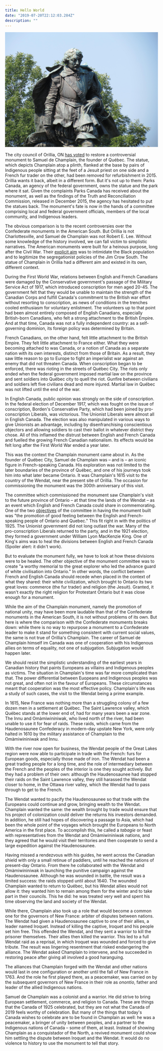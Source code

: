 ```yaml
---
title: Hello World
date: "2019-07-20T22:12:03.284Z"
description: ""
---
```


![The Champlain Monument][monument]

The city council of Orillia, ON [has voted](https://www.huffingtonpost.ca/entry/orillia-samuel-de-champlain-monument_ca_5d224284e4b01b83473898a1) to restore a controversial monument to Samuel de Champlain, the founder of Québec. The statue, which depicts Champlain atop a plinth, flanked at the base by pairs of Indigenous people sitting at the feet of a Jesuit priest on one side and a French fur trader on the other, had been removed for refurbishment in 2015. Orillia wants it back, albeit in a different form. But it's not up to them: Parks Canada, an agency of the federal government, owns the statue and the park where it sat. Given the complaints Parks Canada has received about the monument, as well as the findings of the Truth and Reconciliation Commission, released in December 2015, the agency has hesitated to put the statues back. The monument's fate is now in the hands of a committee comprising local and federal government officials, members of the local community, and Indigenous leaders.

The obvious comparison is to the recent controversies over the Confederate monuments in the American South. But Orillia is not Charlottesville, and Samuel de Champlain was not Robert E. Lee. Without some knowledge of the history involved, we can fall victim to simplistic narratives. The American monuments were built for a heinous purpose, long after the Civil War. Their [explicit aim](https://www.heraldsun.com/news/local/counties/durham-county/article167619947.html) was to intimidate the Black population and to legitimize the segregationist policies of the Jim Crow South. The statue of Champlain in Orillia had a different aim and existed in its own, different context.

During the First World War, relations between English and French Canadians were damaged by the Conservative government's passage of the Military Service Act of 1917, which introduced conscription for men aged 20-45. The government felt that they would be unable to maintain the strength of the Canadian Corps and fulfill Canada's commitment to the British war effort without resorting to conscription, as news of conditions in the trenches cooled enthusiasm for voluntary enlistment. The volunteers up to that point had been almost entirely composed of English Canadians, especially British-born Canadians, who felt a strong attachment to the British Empire. And at that time, Canada was not a fully independent country: as a self-governing dominion, its foreign policy was determined by Britain.

French Canadians, on the other hand, felt little attachment to the British Empire. They felt little attachment to France either. What they were becoming attached to was Canada, or a notion of Canada as a separate nation with its own interests, distinct from those of Britain. As a result, they saw little reason to go to Europe to fight an imperialist war against an enemy that did not threaten Canada. When conscription began to be enforced, there was rioting in the streets of Québec City. The riots only ended when the federal government imposed martial law on the province and sent soldiers into Québec city to quell the riot. Gunfire between civilians and soldiers left five civilians dead and more injured. Martial law in Québec was not lifted until the end of the war.

In English Canada, public opinion was strongly on the side of conscription. In the federal election of December 1917, which was fought on the issue of conscription, Borden's Conservative Party, which had been joined by pro-conscription Liberals, was victorious. The Unionist Liberals were almost all in English Canada. The election was also manipulated in various ways to give Unionists an advantage, including by disenfranchising conscientious objectors and allowing soldiers to cast their ballot in whatever district they chose. All of this inflamed the distrust between English and French Canada and fuelled the growing French Canadian nationalism. Its effects would be felt long after the First World War ended a year later.

This was the context the Champlain monument came about in. As the founder of Québec City, Samuel de Champlain was – and is – an iconic figure in French-speaking Canada. His exploration was not limited to the later boundaries of the province of Québec, and one of his journeys took him into what later became Ontario. It was Champlain's 1615 visit to the country of the Wendat, near the present site of Orillia. The occasion for commissioning the monument was the 300th anniversary of this visit.

The committee which commissioned the monument saw Champlain's visit to the future province of Ontario – at that time the lands of the Wendat – as an event which English and French Canada could share in commemorating. One of the two [objectives](https://www.orillia.ca/en/visiting/resources/1925-Champlain-Monument-Unveiling.pdf) of the committee in having the monument built was "the promotion of good feeling between the English and French-speaking people of Ontario and Quebec." This fit right in with the politics of 1925. The Unionist government did not long outlast the war. Many of the pro-conscription Liberals returned to the party, and in the 1921 election, they formed a government under William Lyon MacKenzie King. One of King's aims was to heal the divisions between English and French Canada (Spoiler alert: it didn't work).

But to evaluate the monument fully, we have to look at how these divisions were to be healed. The other objective of the monument committee was to create "a worthy memorial to the great explorer who led the advance guard of white civilisation into Ontario." In other words, the conflict between French and English Canada should recede when placed in the context of what they shared: their white civilization, which brought to Ontario its two great loves: commerce (the fur trader) and religion (the Jesuit). Granted, it wasn't exactly the right religion for Protestant Ontario but it was close enough for a monument.

While the aim of the Champlain monument, namely the promotion of national unity, may have been more laudable than that of the Confederate monuments in the American South,  it is not without problems of its own. But here is where the comparison with the Confederate monuments breaks down: while there is no way to repurpose a monument to a Confederate leader to make it stand for something consistent with current social values, the same is not true of Orillia's Champlain. The career of Samuel de Champlain himself im Canada was one of cooperation with his Indigenous allies on terms of equality, not one of subjugation. Subjugation would happen later.

We should resist the simplistic understanding of the earliest years in Canadian history that paints Europeans as villains and Indigenous peoples as victims. The situation in Champlain's time was far more complicated than that. The power differential between Euopeans and Indigenous peoples was not great, and often not in the favour of Europeans. These circumstances meant that cooperation was the most effective policy. Champlain's life was a study of such cases, the visit to the Wendat being a prime example.

In 1615, New France was nothing more than a struggling colony of a few dozen men in a settlement at Québec. The Saint Lawrence valley, which Québec stands at the lower end of, had for many years been a war zone. The Innu and Omàmiwininiwak, who lived north of the river, had been unable to use it for fear of raids. These raids, which came from the Haudenosaunee Confederacy in modern-day upstate New York, were only halted in 1610 by the military assistance of Champlain to the Omàmiwininiwak and Innu.

With the river now open for business, the Wendat people of the Great Lakes region were now able to participate in trade with the French: furs for European goods, especially those made of iron. The Wendat had been a great trading people for a long time, and the role of intermediary between the French and the peoples of the interior is one they sought actively. But they had a problem of their own: although the Haudenosaunee had stopped their raids on the Saint Lawrence valley, they still harassed the Wendat closer to home, in the Ottawa river valley, which the Wendat had to pass through to get to the French.

The Wendat wanted to pacify the Haudenosaunee so that trade with the Europeans could continue and grow, bringing wealth to the Wendat. Champlain wanted the same: the wealth brought by trade would ensure that his project of colonization could deliver the returns his investors demanded. In addition, he still had hopes of discovering a passage to Asia, which had been the whole point of the voyages which brought the Europeans to North America in the first place. To accomplish this, he called a *tabagie* or feast with representatives from the Wendat and Omàmiwininiwak nations, and they agreed that he would visit their territories and then cooperate to send a large expedition against the Haudenosaunee.

Having missed a rendezvous with his guides, he went across the Canadian shield with only a small retinue of paddlers, until he reached the nations of present-day Ontario. From there he collaborated with the Wendat and Omàmiwininiwak in launching the punitive campaign against the Haudenosaunee. Although he was wounded in battle, the result was a limited success: the raids stopped until about 1640. The wounded Champlain wanted to return to Québec, but his Wendat allies would not allow it: they wanted him to remain among them for the winter and to take part in their councils. This he did: he was treated very well and spent his time observing the land and society of the Wendat.

While there, Champlain also took up a role that would become a common one for the governors of New France: arbiter of disputes between nations. The Wendat had given a Haudenosaunee captive to one of their allies, a leader named Iroquet. Instead of killing the captive, Iroquet and his people set him free. This offended the Wendat, and they sent a warrior to kill the prisoner themselves. Their allies then killed the warrior. This led to a full Wendat raid as a reprisal, in which Iroquet was wounded and forced to give tribute. The result was lingering resentment that risked endangering the alliance. The Wendat asked Champlain to intervene, and he succeeded in restoring peace after giving all involved a good haranguing.

The alliances that Champlain forged with the Wendat and other nations would last in one configuration or another until the fall of New France in 1763. And the role he first played there, as a peacemaker, was carried on by the subsequent governors of New France in their role as *onontio*, father and leader of the allied Indigenous nations.

Samuel de Champlain was a colonist and a warrior. He did strive to bring European settlement, commerce, and religion to Canada. These are things that the Canada of 1925 celebrated, but they are not what the Canada of 2019 feels worthy of celebration. But many of the things that today's Canada wishes to celebrate are to be found in Champlain as well: he was a peacemaker, a bringer of unity between peoples, and a partner to the Indigenous nations of Canada – some of them, at least. Instead of showing Champlain as a conquistador of the North, a revived monument could show him settling the dispute between Iroquet and the Wendat. It would do no violence to history to use the monument to tell that story.

[monument]: ./monument.jpg
